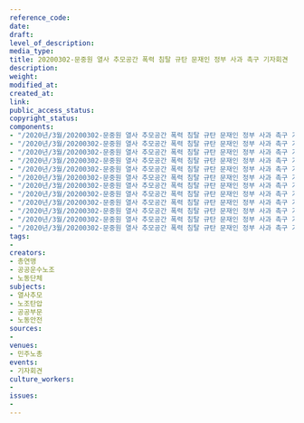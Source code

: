 ```yaml
---
reference_code: 
date: 
draft: 
level_of_description: 
media_type: 
title: 20200302-문중원 열사 추모공간 폭력 침탈 규탄 문재인 정부 사과 촉구 기자회견
description: 
weight: 
modified_at: 
created_at: 
link: 
public_access_status: 
copyright_status: 
components:
- "/2020년/3월/20200302-문중원 열사 추모공간 폭력 침탈 규탄 문재인 정부 사과 촉구 기자회견/_CTU2113.jpg"
- "/2020년/3월/20200302-문중원 열사 추모공간 폭력 침탈 규탄 문재인 정부 사과 촉구 기자회견/_CTU2107.jpg"
- "/2020년/3월/20200302-문중원 열사 추모공간 폭력 침탈 규탄 문재인 정부 사과 촉구 기자회견/_CTU2103.jpg"
- "/2020년/3월/20200302-문중원 열사 추모공간 폭력 침탈 규탄 문재인 정부 사과 촉구 기자회견/_CTU2150.jpg"
- "/2020년/3월/20200302-문중원 열사 추모공간 폭력 침탈 규탄 문재인 정부 사과 촉구 기자회견/_CTU2156.jpg"
- "/2020년/3월/20200302-문중원 열사 추모공간 폭력 침탈 규탄 문재인 정부 사과 촉구 기자회견/_CTU2199.jpg"
- "/2020년/3월/20200302-문중원 열사 추모공간 폭력 침탈 규탄 문재인 정부 사과 촉구 기자회견/_CTU2141.jpg"
- "/2020년/3월/20200302-문중원 열사 추모공간 폭력 침탈 규탄 문재인 정부 사과 촉구 기자회견/_CTU2134.jpg"
- "/2020년/3월/20200302-문중원 열사 추모공간 폭력 침탈 규탄 문재인 정부 사과 촉구 기자회견/_CTU2129.jpg"
- "/2020년/3월/20200302-문중원 열사 추모공간 폭력 침탈 규탄 문재인 정부 사과 촉구 기자회견/_CTU2095.jpg"
- "/2020년/3월/20200302-문중원 열사 추모공간 폭력 침탈 규탄 문재인 정부 사과 촉구 기자회견/_CTU2123.jpg"
- "/2020년/3월/20200302-문중원 열사 추모공간 폭력 침탈 규탄 문재인 정부 사과 촉구 기자회견/_CTU2210.jpg"
tags:
- 
creators:
- 총연맹
- 공공운수노조
- 노동단체
subjects:
- 열사추모
- 노조탄압
- 공공부문
- 노동안전
sources:
- 
venues:
- 민주노총
events:
- 기자회견
culture_workers:
- 
issues:
- 
---
```

